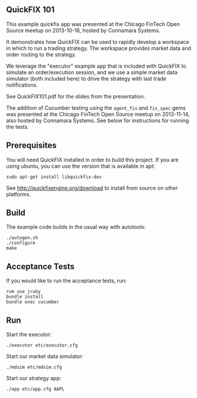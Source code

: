 QuickFIX 101
------------

This example quickfix app was presented at the Chicago FinTech Open Source
meetup on 2013-10-16, hosted by Connamara Systems.

It demonstrates how QuickFIX can be used to rapidly develop a workspace in
which to run a trading strategy.  The workspace provides market data and order
routing to the strategy.

We leverage the "executor" example app that is included with QuickFIX to
simulate an order/execution session, and we use a simple market data simulator
(both included here) to drive the strategy with last trade notifications.

See QuickFIX101.pdf for the slides from the presentation.

The addition of Cucumber testing using the `agent_fix` and `fix_spec` gems was
presented at the Chicago FinTech Open Source meetup on 2013-11-14, also hosted
by Connamara Systems.  See below for instructions for running the tests.


Prerequisites
-------------

You will need QuickFIX installed in order to build this project.  If you are
using ubuntu, you can use the version that is available in apt:

    sudo apt-get install libquickfix-dev

See http://quickfixengine.org/download to install from source on other
platforms.


Build
-----

The example code builds in the usual way with autotools:

    ./autogen.sh
    ./configure
    make


Acceptance Tests
----------------

If you would like to run the acceptance tests, run:

    rvm use jruby
    bundle install
    bundle exec cucumber


Run
---

Start the executor:

    ./executor etc/executor.cfg

Start our market data simulator:

    ./mdsim etc/mdsim.cfg

Start our strategy app:

    ./app etc/app.cfg AAPL

